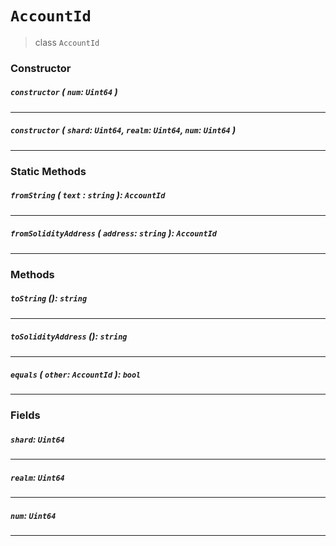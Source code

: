 # `AccountId`

> class `AccountId`

### Constructor

##### `constructor` ( `num`: `Uint64` )

---

##### `constructor` ( `shard`: `Uint64`, `realm`: `Uint64`, `num`: `Uint64` )

---

### Static Methods

##### `fromString` ( `text` : `string` ): `AccountId`

---

##### `fromSolidityAddress` ( `address`: `string` ): `AccountId`

---

### Methods

##### `toString` (): `string`

---

##### `toSolidityAddress` (): `string`

---

##### `equals` ( `other`: `AccountId` ): `bool`

---

### Fields

##### `shard`: `Uint64`

---

##### `realm`: `Uint64`

---

##### `num`: `Uint64`

---
